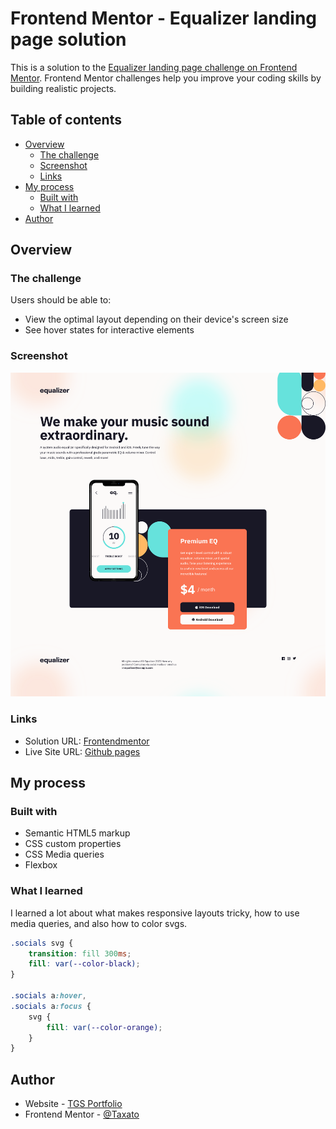 # Frontend Mentor - Equalizer landing page solution

This is a solution to the [Equalizer landing page challenge on Frontend Mentor](https://www.frontendmentor.io/challenges/equalizer-landing-page-7VJ4gp3DE). Frontend Mentor challenges help you improve your coding skills by building realistic projects.

## Table of contents

-   [Overview](#overview)
    -   [The challenge](#the-challenge)
    -   [Screenshot](#screenshot)
    -   [Links](#links)
-   [My process](#my-process)
    -   [Built with](#built-with)
    -   [What I learned](#what-i-learned)
-   [Author](#author)

## Overview

### The challenge

Users should be able to:

-   View the optimal layout depending on their device's screen size
-   See hover states for interactive elements

### Screenshot

![](./screenshot.png)

### Links

-   Solution URL: [Frontendmentor](https://www.frontendmentor.io/solutions/responsive-landing-page-using-vanilla-html-and-css-Vc5zd_u3gV)
-   Live Site URL: [Github pages](https://taxato.github.io/equalizer-landing-page/)

## My process

### Built with

-   Semantic HTML5 markup
-   CSS custom properties
-   CSS Media queries
-   Flexbox

### What I learned

I learned a lot about what makes responsive layouts tricky, how to use media queries, and also how to color svgs.

```css
.socials svg {
	transition: fill 300ms;
	fill: var(--color-black);
}

.socials a:hover,
.socials a:focus {
	svg {
		fill: var(--color-orange);
	}
}
```

## Author

-   Website - [TGS Portfolio](https://taxato.github.io/TGS-Portfolio/)
-   Frontend Mentor - [@Taxato](https://www.frontendmentor.io/profile/Taxato)
